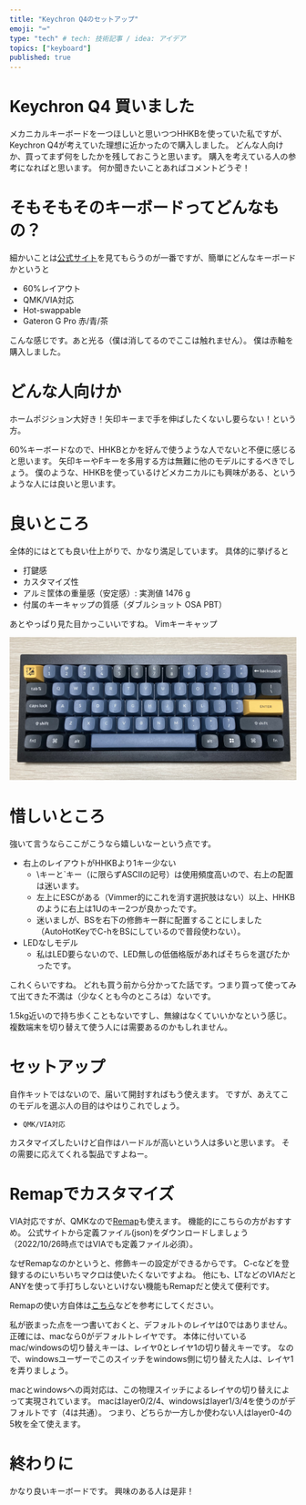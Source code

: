```yaml
---
title: "Keychron Q4のセットアップ"
emoji: "⌨️"
type: "tech" # tech: 技術記事 / idea: アイデア
topics: ["keyboard"]
published: true
---
```


# Keychron Q4 買いました

メカニカルキーボードを一つほしいと思いつつHHKBを使っていた私ですが、Keychron Q4が考えていた理想に近かったので購入しました。
どんな人向けか、買ってまず何をしたかを残しておこうと思います。
購入を考えている人の参考になればと思います。
何か聞きたいことあればコメントどうぞ！

# そもそもそのキーボードってどんなもの？

細かいことは[公式サイト](https://keychron.jp/products/keychron-q4-qmk-custom-mechanical-keyboard)を見てもらうのが一番ですが、簡単にどんなキーボードかというと

- 60%レイアウト
- QMK/VIA対応
- Hot-swappable
- Gateron G Pro 赤/青/茶

こんな感じです。あと光る（僕は消してるのでここは触れません）。
僕は赤軸を購入しました。

# どんな人向けか

ホームポジション大好き！矢印キーまで手を伸ばしたくないし要らない！という方。

60%キーボードなので、HHKBとかを好んで使うような人でないと不便に感じると思います。
矢印キーやFキーを多用する方は無難に他のモデルにするべきでしょう。
僕のような、HHKBを使っているけどメカニカルにも興味がある、というような人には良いと思います。

# 良いところ

全体的にはとても良い仕上がりで、かなり満足しています。
具体的に挙げると

- 打鍵感
- カスタマイズ性
- アルミ筐体の重量感（安定感）: 実測値 1476 g
- 付属のキーキャップの質感（ダブルショット OSA PBT）

あとやっぱり見た目かっこいいですね。
Vimキーキャップ

![Q4](/images/q4.jpg)

# 惜しいところ

強いて言うならここがこうなら嬉しいなーという点です。

- 右上のレイアウトがHHKBより1キー少ない
    - \\キーと\`キー（に限らずASCIIの記号）は使用頻度高いので、右上の配置は迷います。
    - 左上にESCがある（Vimmer的にこれを消す選択肢はない）以上、HHKBのように右上は1Uのキー2つが良かったです。
    - 迷いましが、BSを右下の修飾キー群に配置することにしました（AutoHotKeyでC-hをBSにしているので普段使わない）。
- LEDなしモデル
    - 私はLED要らないので、LED無しの低価格版があればそちらを選びたかったです。

これくらいですね。
どれも買う前から分かってた話です。つまり買って使ってみて出てきた不満は（少なくとも今のところは）ないです。

1.5kg近いので持ち歩くこともないですし、無線はなくていいかなという感じ。
複数端末を切り替えて使う人には需要あるのかもしれません。

# セットアップ

自作キットではないので、届いて開封すればもう使えます。
ですが、あえてこのモデルを選ぶ人の目的はやはりこれでしょう。

- `QMK/VIA対応`

カスタマイズしたいけど自作はハードルが高いという人は多いと思います。
その需要に応えてくれる製品ですよねー。

# Remapでカスタマイズ

VIA対応ですが、QMKなので[Remap](https://remap-keys.app)も使えます。
機能的にこちらの方がおすすめ。
公式サイトから定義ファイル(json)をダウンロードしましょう（2022/10/26時点ではVIAでも定義ファイル必須）。

なぜRemapなのかというと、修飾キーの設定ができるからです。
C-cなどを登録するのにいちいちマクロは使いたくないですよね。
他にも、LTなどのVIAだとANYを使って手打ちしないといけない機能もRemapだと使えて便利です。

Remapの使い方自体は[こちら](https://salicylic-acid3.hatenablog.com/entry/remap-manual)などを参考にしてください。

私が嵌まった点を一つ書いておくと、デフォルトのレイヤは0ではありません。
正確には、macなら0がデフォルトレイヤです。
本体に付いているmac/windowsの切り替えキーは、レイヤ0とレイヤ1の切り替えキーです。
なので、windowsユーザーでこのスイッチをwindows側に切り替えた人は、レイヤ1を弄りましょう。

macとwindowsへの両対応は、この物理スイッチによるレイヤの切り替えによって実現されています。
macはlayer0/2/4、windowsはlayer1/3/4を使うのがデフォルトです（4は共通）。
つまり、どちらか一方しか使わない人はlayer0-4の5枚を全て使えます。

# 終わりに

かなり良いキーボードです。
興味のある人は是非！

